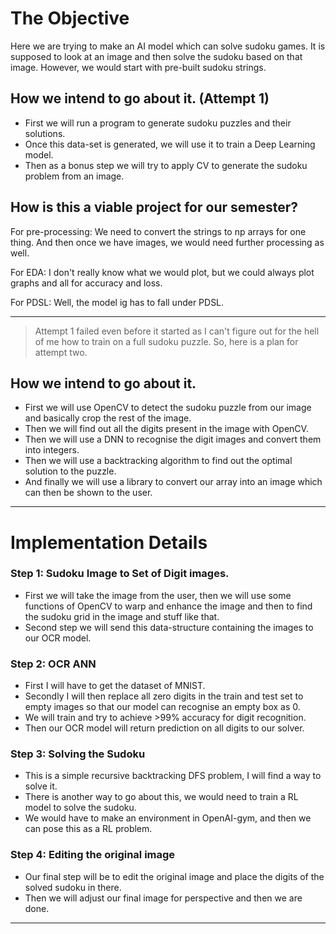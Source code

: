 # The Objective
Here we are trying to make an AI model which can solve sudoku games. It is supposed to look at an image and then solve
the sudoku based on that image. However, we would start with pre-built sudoku strings.

## How we intend to go about it. (Attempt 1)
* First we will run a program to generate sudoku puzzles and their solutions.
* Once this data-set is generated, we will use it to train a Deep Learning model.
* Then as a bonus step we will try to apply CV to generate the sudoku problem from an image.

## How is this a viable project for our semester?
For pre-processing: We need to convert the strings to np arrays for one thing. And then once we have images, we would
need further processing as well.

For EDA: I don't really know what we would plot, but we could always plot graphs and all for accuracy and loss.

For PDSL: Well, the model ig has to fall under PDSL.


---
> Attempt 1 failed even before it started as I can't figure out for the hell of me how to train on a full sudoku puzzle.
> So, here is a plan for attempt two.


## How we intend to go about it.
* First we will use OpenCV to detect the sudoku puzzle from our image and basically crop the rest of the image.
* Then we will find out all the digits present in the image with OpenCV.
* Then we will use a DNN to recognise the digit images and convert them into integers.
* Then we will use a backtracking algorithm to find out the optimal solution to the puzzle.
* And finally we will use a library to convert our array into an image which can then be shown to the user.

---
# Implementation Details
### Step 1: Sudoku Image to Set of Digit images.
* First we will take the image from the user, then we will use some functions of OpenCV to warp and enhance the image
and then to find the sudoku grid in the image and stuff like that.
* Second step we will send this data-structure containing the images to our OCR model.

### Step 2: OCR ANN
* First I will have to get the dataset of MNIST.
* Secondly I will then replace all zero digits in the train and test set to empty images so that our model can recognise
an empty box as 0.
* We will train and try to achieve >99% accuracy for digit recognition.
* Then our OCR model will return prediction on all digits to our solver.

### Step 3: Solving the Sudoku
* This is a simple recursive backtracking DFS problem, I will find a way to solve it.
* There is another way to go about this, we would need to train a RL model to solve the sudoku.
* We would have to make an environment in OpenAI-gym, and then we can pose this as a RL problem.

### Step 4: Editing the original image
* Our final step will be to edit the original image and place the digits of the solved sudoku in there.
* Then we will adjust our final image for perspective and then we are done.

---
